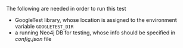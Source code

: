 The following are needed in order to run this test
+ GoogleTest library, whose location is assigned to the environment variable `GOOGLETEST_DIR`
+ a running Neo4j DB for testing, whose info should be specified in *config.json* file
